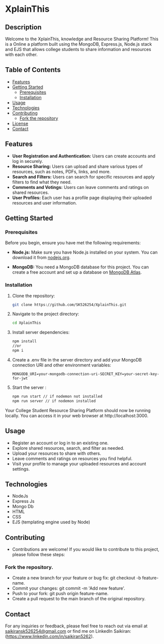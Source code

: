 # XplainThis

## Description

Welcome to the XplainThis, knowledge and Resource Sharing Platform! This is a Online a platform built using the MongoDB, Express.js, Node.js stack and EJS that allows college students to share information and resources with each other.

## Table of Contents

- [Features](#features)
- [Getting Started](#getting-started)
  - [Prerequisites](#prerequisites)
  - [Installation](#installation)
- [Usage](#usage)
- [Technologies](#technologies)
- [Contributing](#contributing)
  - [Fork the repository](#fork-the-repository)
- [License](#license)
- [Contact](#contact)

## Features

- **User Registration and Authentication:** Users can create accounts and log in securely.
- **Resource Sharing:** Users can upload and share various types of resources, such as notes, PDFs, links, and more.
- **Search and Filters:** Users can search for specific resources and apply filters to find what they need.
- **Comments and Votings:** Users can leave comments and ratings on shared resources.
- **User Profiles:** Each user has a profile page displaying their uploaded resources and user information.

## Getting Started

### Prerequisites

Before you begin, ensure you have met the following requirements:

- **Node.js:** Make sure you have Node.js installed on your system. You can download it from [nodejs.org](https://nodejs.org/).

- **MongoDB:** You need a MongoDB database for this project. You can create a free account and set up a database on [MongoDB Atlas](https://www.mongodb.com/cloud/atlas).

### Installation

1. Clone the repository:

   ```sh
   git clone https://github.com/SK526254/XplainThis.git

2. Navigate to the project directory:
   ```sh
   cd XplainThis

3. Install server dependencies:
    ```sh
    npm install
    //or
    npm i
4. Create a .env file in the server directory and add your MongoDB connection URI and other environment variables:
    ```env
    MONGODB_URI=your-mongodb-connection-uri-SECRET_KEY=your-secret-key-for-jwt

5. Start the server :
    ```sh
    npm run start // if nodemon not installed
    npm run server // if nodemon installed

Your College Student Resource Sharing Platform should now be running locally. You can access it in your web browser at http://localhost:3000.

## Usage
- Register an account or log in to an existing one.
- Explore shared resources, search, and filter as needed.
- Upload your resources to share with others.
- Leave comments and ratings on resources you find helpful.
- Visit your profile to manage your uploaded resources and account settings.

## Technologies

- NodeJs
- Express Js
- Mongo Db
- HTML
- CSS
- EJS (templating engine used by Node) 
  

## Contributing

- Contributions are welcome! If you would like to contribute to this project, please follow these steps:

### Fork the repository.

- Create a new branch for your feature or bug fix: git checkout -b feature-name.
- Commit your changes: git commit -m 'Add new feature'.
- Push to your fork: git push origin feature-name.
- Create a pull request to the main branch of the original repository.

## Contact

For any inquiries or feedback, please feel free to reach out via email at [saikiransk526254@gmail.com](mailto:saikiransk526254@gmail.com) or find me on LinkedIn Saikiran: (https://www.linkedin.com/in/saikiran5262).

